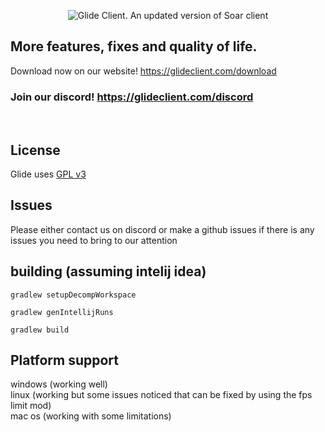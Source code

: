 <p align="center">
  <img src="/.github/assets/GlideClientLogo.png" alt="Glide Client. An updated version of Soar client" title="GlideClient">
</p>

## More features, fixes and quality of life.
Download now on our website! https://glideclient.com/download
### Join our discord! https://glideclient.com/discord
<br>


## License 
Glide uses [GPL v3](https://github.com/GlideClient/client/blob/main/LICENSE)

## Issues
Please either contact us on discord or make a github issues if there is any issues you need to bring to our attention

## building (assuming intelij idea)
```
gradlew setupDecompWorkspace
```
```
gradlew genIntellijRuns
```
```
gradlew build
```

## Platform support
windows (working well) <br>
linux (working but some issues noticed that can be fixed by using the fps limit mod) <br>
mac os (working with some limitations)





